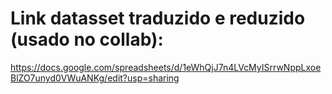 # Link datasset traduzido e reduzido (usado no collab):

https://docs.google.com/spreadsheets/d/1eWhQjJ7n4LVcMyISrrwNppLxoeBlZO7unyd0VWuANKg/edit?usp=sharing

